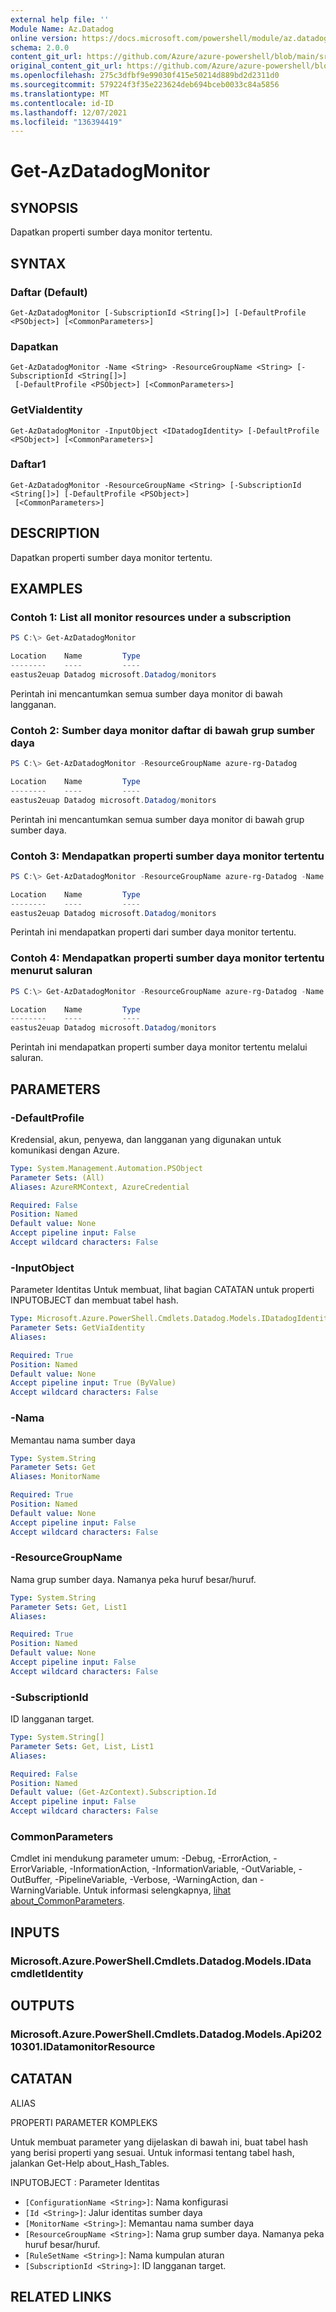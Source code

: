 ```yaml
---
external help file: ''
Module Name: Az.Datadog
online version: https://docs.microsoft.com/powershell/module/az.datadog/get-azdatadogmonitor
schema: 2.0.0
content_git_url: https://github.com/Azure/azure-powershell/blob/main/src/Datadog/help/Get-AzDatadogMonitor.md
original_content_git_url: https://github.com/Azure/azure-powershell/blob/main/src/Datadog/help/Get-AzDatadogMonitor.md
ms.openlocfilehash: 275c3dfbf9e99030f415e50214d889bd2d2311d0
ms.sourcegitcommit: 579224f3f35e223624deb694bceb0033c84a5856
ms.translationtype: MT
ms.contentlocale: id-ID
ms.lasthandoff: 12/07/2021
ms.locfileid: "136394419"
---
```

# Get-AzDatadogMonitor

## SYNOPSIS
Dapatkan properti sumber daya monitor tertentu.

## SYNTAX

### Daftar (Default)
```
Get-AzDatadogMonitor [-SubscriptionId <String[]>] [-DefaultProfile <PSObject>] [<CommonParameters>]
```

### Dapatkan
```
Get-AzDatadogMonitor -Name <String> -ResourceGroupName <String> [-SubscriptionId <String[]>]
 [-DefaultProfile <PSObject>] [<CommonParameters>]
```

### GetViaIdentity
```
Get-AzDatadogMonitor -InputObject <IDatadogIdentity> [-DefaultProfile <PSObject>] [<CommonParameters>]
```

### Daftar1
```
Get-AzDatadogMonitor -ResourceGroupName <String> [-SubscriptionId <String[]>] [-DefaultProfile <PSObject>]
 [<CommonParameters>]
```

## DESCRIPTION
Dapatkan properti sumber daya monitor tertentu.

## EXAMPLES

### Contoh 1: List all monitor resources under a subscription
```powershell
PS C:\> Get-AzDatadogMonitor

Location    Name         Type
--------    ----         ----
eastus2euap Datadog microsoft.Datadog/monitors
```

Perintah ini mencantumkan semua sumber daya monitor di bawah langganan.

### Contoh 2: Sumber daya monitor daftar di bawah grup sumber daya
```powershell
PS C:\> Get-AzDatadogMonitor -ResourceGroupName azure-rg-Datadog

Location    Name         Type
--------    ----         ----
eastus2euap Datadog microsoft.Datadog/monitors
```

Perintah ini mencantumkan semua sumber daya monitor di bawah grup sumber daya.

### Contoh 3: Mendapatkan properti sumber daya monitor tertentu
```powershell
PS C:\> Get-AzDatadogMonitor -ResourceGroupName azure-rg-Datadog -Name Datadog

Location    Name         Type
--------    ----         ----
eastus2euap Datadog microsoft.Datadog/monitors
```

Perintah ini mendapatkan properti dari sumber daya monitor tertentu.

### Contoh 4: Mendapatkan properti sumber daya monitor tertentu menurut saluran
```powershell
PS C:\> Get-AzDatadogMonitor -ResourceGroupName azure-rg-Datadog -Name Datadog | Get-AzDatadogMonitor

Location    Name         Type
--------    ----         ----
eastus2euap Datadog microsoft.Datadog/monitors
```

Perintah ini mendapatkan properti sumber daya monitor tertentu melalui saluran.

## PARAMETERS

### -DefaultProfile
Kredensial, akun, penyewa, dan langganan yang digunakan untuk komunikasi dengan Azure.

```yaml
Type: System.Management.Automation.PSObject
Parameter Sets: (All)
Aliases: AzureRMContext, AzureCredential

Required: False
Position: Named
Default value: None
Accept pipeline input: False
Accept wildcard characters: False
```

### -InputObject
Parameter Identitas Untuk membuat, lihat bagian CATATAN untuk properti INPUTOBJECT dan membuat tabel hash.

```yaml
Type: Microsoft.Azure.PowerShell.Cmdlets.Datadog.Models.IDatadogIdentity
Parameter Sets: GetViaIdentity
Aliases:

Required: True
Position: Named
Default value: None
Accept pipeline input: True (ByValue)
Accept wildcard characters: False
```

### -Nama
Memantau nama sumber daya

```yaml
Type: System.String
Parameter Sets: Get
Aliases: MonitorName

Required: True
Position: Named
Default value: None
Accept pipeline input: False
Accept wildcard characters: False
```

### -ResourceGroupName
Nama grup sumber daya.
Namanya peka huruf besar/huruf.

```yaml
Type: System.String
Parameter Sets: Get, List1
Aliases:

Required: True
Position: Named
Default value: None
Accept pipeline input: False
Accept wildcard characters: False
```

### -SubscriptionId
ID langganan target.

```yaml
Type: System.String[]
Parameter Sets: Get, List, List1
Aliases:

Required: False
Position: Named
Default value: (Get-AzContext).Subscription.Id
Accept pipeline input: False
Accept wildcard characters: False
```

### CommonParameters
Cmdlet ini mendukung parameter umum: -Debug, -ErrorAction, -ErrorVariable, -InformationAction, -InformationVariable, -OutVariable, -OutBuffer, -PipelineVariable, -Verbose, -WarningAction, dan -WarningVariable. Untuk informasi selengkapnya, [lihat about_CommonParameters](http://go.microsoft.com/fwlink/?LinkID=113216).

## INPUTS

### Microsoft.Azure.PowerShell.Cmdlets.Datadog.Models.IData cmdletIdentity

## OUTPUTS

### Microsoft.Azure.PowerShell.Cmdlets.Datadog.Models.Api20210301.IDatamonitorResource

## CATATAN

ALIAS

PROPERTI PARAMETER KOMPLEKS

Untuk membuat parameter yang dijelaskan di bawah ini, buat tabel hash yang berisi properti yang sesuai. Untuk informasi tentang tabel hash, jalankan Get-Help about_Hash_Tables.


INPUTOBJECT <IDatadogIdentity> : Parameter Identitas
  - `[ConfigurationName <String>]`: Nama konfigurasi
  - `[Id <String>]`: Jalur identitas sumber daya
  - `[MonitorName <String>]`: Memantau nama sumber daya
  - `[ResourceGroupName <String>]`: Nama grup sumber daya. Namanya peka huruf besar/huruf.
  - `[RuleSetName <String>]`: Nama kumpulan aturan
  - `[SubscriptionId <String>]`: ID langganan target.

## RELATED LINKS

